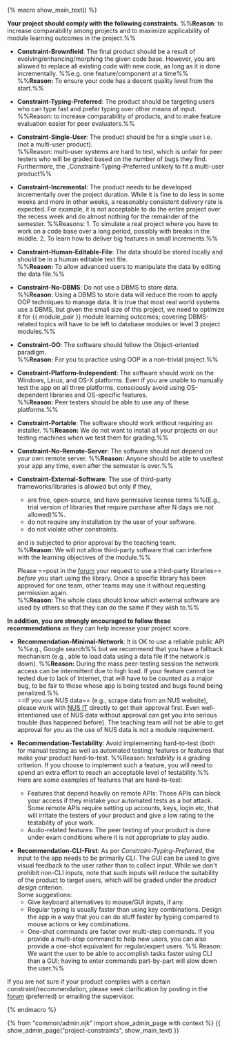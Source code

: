 {% macro show_main_text() %}
<div id="main">

**Your project should comply with the following constraints.**
%%**Reason**: to increase comparability among projects and to maximize applicability of module learning outcomes in the project.%%

* **Constraint-Brownfield**: The final product should be a result of evolving/enhancing/morphing the given code base. However, you are allowed to replace all existing code with new code, as long as it is done incrementally. %%e.g. one feature/component at a time%%<br/>
  %%**Reason:** To ensure your code has a decent quality level from the start.%%

* **Constraint-Typing-Preferred**: The product should be targeting users who can type fast and prefer typing over other means of input.<br>
  %%Reason: to increase comparability of products, and to make feature evaluation easier for peer evaluators.%%

* **Constraint-Single-User**: The product should be for a single user i.e. (not a multi-user product).<br>
  %%Reason: multi-user systems are hard to test, which is unfair for peer testers who will be graded based on the number of bugs they find. Furthermore, the _Constraint-Typing-Preferred unlikely to fit a multi-user product%%

* **Constraint-Incremental**: The product needs to be developed incrementally over the project duration. While it is fine to do less in some weeks and more in other weeks, a reasonably consistent delivery rate is expected. For example, it is not acceptable to do the entire project over the recess week and do almost nothing for the remainder of the semester. %%Reasons: 1. To simulate a real project where you have to work on a code base over a long period, possibly with breaks in the middle. 2. To learn how to deliver big features in small increments.%%

* **Constraint-Human-Editable-File**: The data should be stored locally and should be in a human editable text file.<br/>
  %%**Reason:** To allow advanced users to manipulate the data by editing the data file.%%

* **Constraint-No-DBMS**: Do not use a <tooltip content="Database Management System e.g., MySQL">DBMS</tooltip> to store data.<br/>
  %%**Reason:** Using a DBMS to store data will reduce the room to apply OOP techniques to manage data. It is true that most real world systems use a DBMS, but given the small size of this project, we need to optimize it for {{ module_pair }} module learning outcomes; covering DBMS-related topics will have to be left to database modules or level 3 project modules.%%

* **Constraint-OO**: The software should follow the Object-oriented paradigm.<br/>
  %%**Reason:** For you to practice using OOP in a non-trivial project.%%

* **Constraint-Platform-Independent**: The software should work on the Windows, Linux, and OS-X platforms. Even if you are unable to manually test the app on all three platforms, consciously avoid using OS-dependent libraries and OS-specific features.<br/>
  %%**Reason:** Peer testers should be able to use any of these platforms.%%

* **Constraint-Portable**: The software should work without requiring an installer.
  %%**Reason:** We do not want to install all your projects on our testing machines when we test them for grading.%%

* **Constraint-No-Remote-Server**: The software should not depend on your own remote server. %%**Reason:** Anyone should be able to use/test your app any time, even after the semester is over.%%

* **Constraint-External-Software**: The use of third-party frameworks/libraries is allowed but only if they,
    *   are free, open-source, and have permissive license terms %%(E.g., trial version of libraries that require purchase after N days are not allowed)%%.
    *   do not require any installation by the user of your software.
    *   do not violate other constraints.

  and is subjected to prior approval by the teaching team.<br> 
  %%**Reason:** We will not allow third-party software that can interfere with the learning objectives of the module.%%

  Please ==post in the [forum]({{module_org}}/forum/issues) your request to use a third-party libraries== _before_ you start using the library. Once a specific library has been approved for one team, other teams may use it without requesting permission again.<br/>
  %%**Reason:** The whole class should know which external software are used by others so that they can do the same if they wish to.%%

**In addition, you are strongly encouraged to follow these recommendations** as they can help increase your project score.

* **Recommendation-Minimal-Network**: It is OK to use a reliable public API %%e.g., Google search%% but we recommend that you have a fallback mechanism (e.g., able to load data using a data file if the network is down). %%**Reason:** During the mass peer-testing session the network access can be intermittent due to high load. If your feature cannot be tested due to lack of Internet, that will have to be counted as a major bug, to be fair to those whose app is being tested and bugs found being penalized.%%<br>
  ==If you use NUS data== (e.g., scrape data from an NUS website), please work with [NUS IT](https://nusit.nus.edu.sg/contact-us/) directly to get their approval first. Even well-intentioned use of NUS data without approval can get you into serious trouble (has happened before). The teaching team will not be able to get approval for you as the use of NUS data is not a module requirement.

* **Recommendation-Testability**: Avoid implementing hard-to-test (both for manual testing as well as automated testing) features or features that make your product hard-to-test. %%Reason: _testability_ is a grading criterion. If you choose to implement such a feature, you will need to spend an extra effort to reach an acceptable level of testability.%%
  Here are some examples of features that are hard-to-test:
  * Features that depend heavily on remote APIs: Those APIs can block your access if they mistake your automated tests as a bot attack. Some remote APIs require setting up accounts, keys, login etc, that will irritate the testers of your product and give a low rating to the testability of your work.
  * Audio-related features: The peer testing of your product is done under exam conditions where it is not appropriate to play audio.


<span id="constraint-cli">

* **Recommendation-CLI-First**: As per _Constraint-Typing-Preferred_, the input to the app needs to be primarily CLI. The GUI can be used to give visual feedback to the user rather than to collect input. While we don't prohibit non-CLI inputs, note that such inputs will reduce the suitability of the product to target users, which will be graded under the _product design_ criterion.<br>
  Some suggestions:
  * Give keyboard alternatives to mouse/GUI inputs, if any.
  * Regular typing is usually faster than using key combinations. Design the app in a way that you can do stuff faster by typing compared to mouse actions or key combinations.
  * <tooltip content="typing the full command and hitting ENTER will complete the task">One-shot commands</tooltip> are faster over <tooltip content="prompting the user to input one parameter at a time">multi-step commands</tooltip>. If you provide a multi-step command to help new users, you can also provide a one-shot equivalent for regular/expert users. %%&nbsp;Reason: We want the user to be able to accomplish tasks faster using CLI than a GUI; having to enter commands part-by-part will slow down the user.%%
</span>

<box type="warning">

If you are not sure if your product complies with a certain constraint/recommendation, please seek clarification by posting in the [forum]({{module_org}}/forum/issues) (preferred) or emailing the supervisor.
</box>

</div>
{% endmacro %}

{% from "common/admin.njk" import show_admin_page with context %}
{{ show_admin_page("project-constraints", show_main_text) }}
